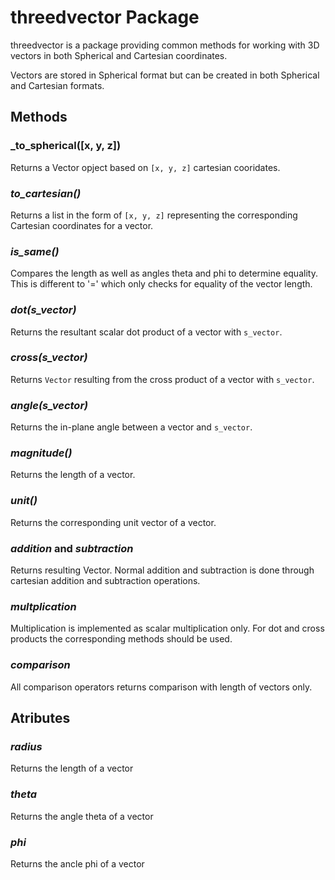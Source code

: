 # threedvector Package

threedvector is a package providing common methods for working with 3D vectors in both Spherical and Cartesian coordinates.

Vectors are stored in Spherical format but can be created in both Spherical and Cartesian formats.

## Methods

### _to_spherical([x, y, z])
Returns a Vector opject based on `[x, y, z]` cartesian cooridates.

### _to_cartesian()_
Returns a list in the form of `[x, y, z]` representing the corresponding Cartesian coordinates for a vector.

### _is_same()_
Compares the length as well as angles theta and phi to determine equality.  This is different to '=' which only checks for equality of the vector length.

### _dot(s_vector)_
Returns the resultant scalar dot product of a vector with `s_vector`.

### _cross(s_vector)_
Returns  `Vector` resulting from the cross product of a vector with `s_vector`.

### _angle(s_vector)_
Returns the in-plane angle between a vector and `s_vector`.

### _magnitude()_
Returns the length of a vector.

### _unit()_
Returns the corresponding unit vector of a vector.

### _addition_ and _subtraction_
Returns resulting Vector.  Normal addition and subtraction is done through cartesian addition and subtraction operations.

### _multplication_
Multiplication is implemented as scalar multiplication only.  For dot and cross products the corresponding methods should be used.

### _comparison_
All comparison operators returns comparison with length of vectors only.

## Atributes

### _radius_
Returns the length of a vector

### _theta_
Returns the angle theta of a vector

### _phi_
Returns the ancle phi of a vector